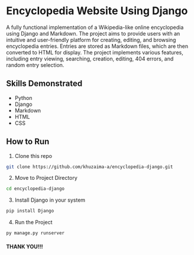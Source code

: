 # Encyclopedia Website Using Django

A fully functional implementation of a Wikipedia-like online encyclopedia using Django and Markdown. The project aims to provide users with an intuitive and user-friendly platform for creating, editing, and browsing encyclopedia entries. Entries are stored as Markdown files, which are then converted to HTML for display. The project implements various features, including entry viewing, searching, creation, editing, 404 errors, and random entry selection.

## Skills Demonstrated
- Python
- Django
- Markdown
- HTML
- CSS

## How to Run
1. Clone this repo
```sh
git clone https://github.com/khuzaima-a/encyclopedia-django.git
```
2. Move to Project Directory
```sh
cd encyclopedia-django
```
3. Install Django in your system
```sh
pip install Django
```
4. Run the Project
```sh
py manage.py runserver
```

#### THANK YOU!!!
